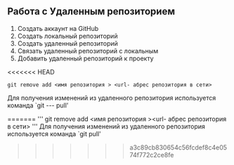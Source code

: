## Работа с Удаленным репозиторием
1. Создать аккаунт на GitHub
2. Создать локальный репозиторий 
3. Создать удаленный репозиторий
4. Связать удаленный репозиторий с локальным
5. Добавить удаленный репозиторий к проекту

<<<<<<< HEAD
```
git remove add <имя репозитория > <url- абрес репозитория в сети>
```
Для получения изменений из удаленного репозитория используется команда `git --- pull'

=======
'''
git remove add <имя репозитория ><url- абрес репозитория в сети>
'''
Для получения изменений из удаленного репозитория используется команда `git pull'
>>>>>>> a3c89cb830654c56fcdef8c4e0574f772c2ce8fe
